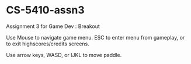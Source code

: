 # CS-5410-assn3
Assignment 3 for Game Dev : Breakout

Use Mouse to navigate game menu. ESC to enter menu from gameplay, or to exit highscores/credits screens.

Use arrow keys, WASD, or IJKL to move paddle.

